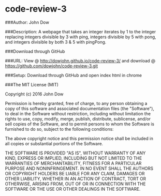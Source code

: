 # code-review-3

###Author: John Dow

###Description: A webpage that takes an integer iterates by 1 to the integer replacing integers divisible by 3 with ping, integers divisible by 5 with pong, and integers divisible by both 3 & 5 with pingPong.

###Download through GitHub

###URL: View @ http://dowjohn.github.io/code-review-3/ and download @ https://github.com/dowjohn/code-review-3.git

###Setup: Download through GitHub and open index html in chrome

###The MIT License (MIT)

Copyright (c) 2016 John Dow

Permission is hereby granted, free of charge, to any person obtaining a copy
of this software and associated documentation files (the "Software"), to deal
in the Software without restriction, including without limitation the rights
to use, copy, modify, merge, publish, distribute, sublicense, and/or sell
copies of the Software, and to permit persons to whom the Software is
furnished to do so, subject to the following conditions:

The above copyright notice and this permission notice shall be included in all
copies or substantial portions of the Software.

THE SOFTWARE IS PROVIDED "AS IS", WITHOUT WARRANTY OF ANY KIND, EXPRESS OR
IMPLIED, INCLUDING BUT NOT LIMITED TO THE WARRANTIES OF MERCHANTABILITY,
FITNESS FOR A PARTICULAR PURPOSE AND NONINFRINGEMENT. IN NO EVENT SHALL THE
AUTHORS OR COPYRIGHT HOLDERS BE LIABLE FOR ANY CLAIM, DAMAGES OR OTHER
LIABILITY, WHETHER IN AN ACTION OF CONTRACT, TORT OR OTHERWISE, ARISING FROM,
OUT OF OR IN CONNECTION WITH THE SOFTWARE OR THE USE OR OTHER DEALINGS IN THE
SOFTWARE.
